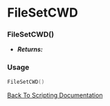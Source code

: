 # FileSetCWD

### FileSetCWD()
- ***Returns:*** 

### Usage

```Lua
FileSetCWD()
```


[Back To Scripting Documentation](../README.md)
